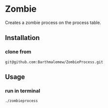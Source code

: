 # Zombie
Creates a zombie process on the process table.

## Installation
### clone from
```
git@github.com:Barthmalemew/ZombieProcess.git
```

## Usage
### run in terminal
```
./zombieprocess
```
